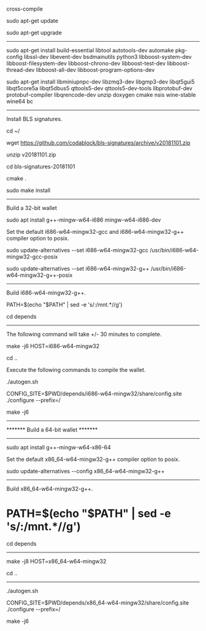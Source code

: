 cross-compile

sudo apt-get update

sudo apt-get upgrade


----------


sudo apt-get install build-essential libtool autotools-dev automake pkg-config libssl-dev libevent-dev bsdmainutils python3 libboost-system-dev libboost-filesystem-dev libboost-chrono-dev libboost-test-dev libboost-thread-dev libboost-all-dev libboost-program-options-dev

sudo apt-get install libminiupnpc-dev libzmq3-dev libgmp3-dev libqt5gui5 libqt5core5a libqt5dbus5 qttools5-dev qttools5-dev-tools libprotobuf-dev protobuf-compiler libqrencode-dev unzip doxygen cmake nsis wine-stable wine64 bc

----------

Install BLS signatures.

cd ~/

wget https://github.com/codablock/bls-signatures/archive/v20181101.zip

unzip v20181101.zip

cd bls-signatures-20181101

cmake .

sudo make install

----------

Build a 32-bit wallet


sudo apt install g++-mingw-w64-i686 mingw-w64-i686-dev

Set the default i686-w64-mingw32-gcc and i686-w64-mingw32-g++ compiler option to posix.

sudo update-alternatives --set i686-w64-mingw32-gcc /usr/bin/i686-w64-mingw32-gcc-posix

sudo update-alternatives --set i686-w64-mingw32-g++ /usr/bin/i686-w64-mingw32-g++-posix

----------

Build i686-w64-mingw32-g++.

PATH=$(echo "$PATH" | sed -e 's/:\/mnt.*//g')

cd depends


----------

The following command will take +/- 30 minutes to complete.

make -j6 HOST=i686-w64-mingw32

cd ..

Execute the following commands to compile the wallet.

./autogen.sh

CONFIG_SITE=$PWD/depends/i686-w64-mingw32/share/config.site ./configure --prefix=/

make -j6


----------

******* Build a 64-bit wallet *******


----------
sudo apt install g++-mingw-w64-x86-64

Set the default x86_64-w64-mingw32-g++ compiler option to posix.

sudo update-alternatives --config x86_64-w64-mingw32-g++

----------
Build x86_64-w64-mingw32-g++.


# PATH=$(echo "$PATH" | sed -e 's/:\/mnt.*//g')

cd depends


----------

make -j8 HOST=x86_64-w64-mingw32

cd ..

----------

./autogen.sh

CONFIG_SITE=$PWD/depends/x86_64-w64-mingw32/share/config.site ./configure --prefix=/

make -j6
